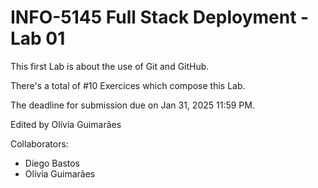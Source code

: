 # INFO-5145 Full Stack Deployment - Lab 01

This first Lab is about the use of Git and GitHub.

There's a total of #10 Exercices which compose this Lab.

The deadline for submission due on Jan 31, 2025 11:59 PM.

Edited by Olívia Guimarães

Collaborators:

- Diego Bastos
- Olívia Guimarães
